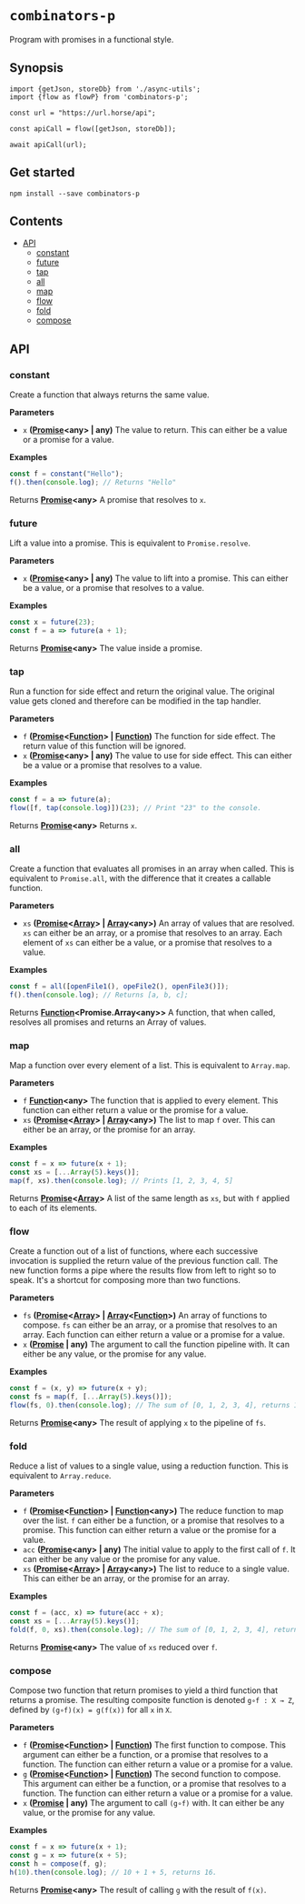 # `combinators-p`

Program with promises in a functional style.

## Synopsis

    import {getJson, storeDb} from './async-utils';
    import {flow as flowP} from 'combinators-p';

    const url = "https://url.horse/api";

    const apiCall = flow([getJson, storeDb]);

    await apiCall(url);

## Get started

    npm install --save combinators-p

## Contents

<!-- START doctoc generated TOC please keep comment here to allow auto update -->
<!-- DON'T EDIT THIS SECTION, INSTEAD RE-RUN doctoc TO UPDATE -->


- [API](#api)
  - [constant](#constant)
  - [future](#future)
  - [tap](#tap)
  - [all](#all)
  - [map](#map)
  - [flow](#flow)
  - [fold](#fold)
  - [compose](#compose)

<!-- END doctoc generated TOC please keep comment here to allow auto update -->

## API

<!-- Generated by documentation.js. Update this documentation by updating the source code. -->

### constant

Create a function that always returns the same value.

**Parameters**

-   `x` **([Promise](https://developer.mozilla.org/en-US/docs/Web/JavaScript/Reference/Global_Objects/Promise)&lt;any> | any)** The value to return. This can either be a value
    or a promise for a value.

**Examples**

```javascript
const f = constant("Hello");
f().then(console.log); // Returns "Hello"
```

Returns **[Promise](https://developer.mozilla.org/en-US/docs/Web/JavaScript/Reference/Global_Objects/Promise)&lt;any>** A promise that resolves to `x`.

### future

Lift a value into a promise. This is equivalent to `Promise.resolve`.

**Parameters**

-   `x` **([Promise](https://developer.mozilla.org/en-US/docs/Web/JavaScript/Reference/Global_Objects/Promise)&lt;any> | any)** The value to lift into a promise. This can
    either be a value, or a promise that resolves to a value.

**Examples**

```javascript
const x = future(23);
const f = a => future(a + 1);
```

Returns **[Promise](https://developer.mozilla.org/en-US/docs/Web/JavaScript/Reference/Global_Objects/Promise)&lt;any>** The value inside a promise.

### tap

Run a function for side effect and return the original value. The original
value gets cloned and therefore can be modified in the tap handler.

**Parameters**

-   `f` **([Promise](https://developer.mozilla.org/en-US/docs/Web/JavaScript/Reference/Global_Objects/Promise)&lt;[Function](https://developer.mozilla.org/en-US/docs/Web/JavaScript/Reference/Statements/function)> | [Function](https://developer.mozilla.org/en-US/docs/Web/JavaScript/Reference/Statements/function))** The function for side effect. The
    return value of this function will be ignored.
-   `x` **([Promise](https://developer.mozilla.org/en-US/docs/Web/JavaScript/Reference/Global_Objects/Promise)&lt;any> | any)** The value to use for side effect. This can
    either be a value or a promise that resolves to a value.

**Examples**

```javascript
const f = a => future(a);
flow([f, tap(console.log)])(23); // Print "23" to the console.
```

Returns **[Promise](https://developer.mozilla.org/en-US/docs/Web/JavaScript/Reference/Global_Objects/Promise)&lt;any>** Returns `x`.

### all

Create a function that evaluates all promises in an array when called. This
is equivalent to `Promise.all`, with the difference that it creates a
callable function.

**Parameters**

-   `xs` **([Promise](https://developer.mozilla.org/en-US/docs/Web/JavaScript/Reference/Global_Objects/Promise)&lt;[Array](https://developer.mozilla.org/en-US/docs/Web/JavaScript/Reference/Global_Objects/Array)> | [Array](https://developer.mozilla.org/en-US/docs/Web/JavaScript/Reference/Global_Objects/Array)&lt;any>)** An array of values that are
    resolved. `xs` can either be an array, or a promise that resolves to an
    array. Each element of `xs` can either be a value, or a promise that
    resolves to a value.

**Examples**

```javascript
const f = all([openFile1(), opeFile2(), openFile3()]);
f().then(console.log); // Returns [a, b, c];
```

Returns **[Function](https://developer.mozilla.org/en-US/docs/Web/JavaScript/Reference/Statements/function)&lt;Promise.Array&lt;any>>** A function, that when called, resolves all
promises and returns an Array of values.

### map

Map a function over every element of a list. This is equivalent to
`Array.map`.

**Parameters**

-   `f` **[Function](https://developer.mozilla.org/en-US/docs/Web/JavaScript/Reference/Statements/function)&lt;any>** The function that is applied to every element. This
    function can either return a value or the promise for a value.
-   `xs` **([Promise](https://developer.mozilla.org/en-US/docs/Web/JavaScript/Reference/Global_Objects/Promise)&lt;[Array](https://developer.mozilla.org/en-US/docs/Web/JavaScript/Reference/Global_Objects/Array)> | [Array](https://developer.mozilla.org/en-US/docs/Web/JavaScript/Reference/Global_Objects/Array)&lt;any>)** The list to map `f` over. This can
    either be an array, or the promise for an array.

**Examples**

```javascript
const f = x => future(x + 1);
const xs = [...Array(5).keys()];
map(f, xs).then(console.log); // Prints [1, 2, 3, 4, 5]
```

Returns **[Promise](https://developer.mozilla.org/en-US/docs/Web/JavaScript/Reference/Global_Objects/Promise)&lt;[Array](https://developer.mozilla.org/en-US/docs/Web/JavaScript/Reference/Global_Objects/Array)>** A list of the same length as `xs`, but with `f`
applied to each of its elements.

### flow

Create a function out of a list of functions, where each successive
invocation is supplied the return value of the previous function call. The
new function forms a pipe where the results flow from left to right so to
speak. It's a shortcut for composing more than two functions.

**Parameters**

-   `fs` **([Promise](https://developer.mozilla.org/en-US/docs/Web/JavaScript/Reference/Global_Objects/Promise)&lt;[Array](https://developer.mozilla.org/en-US/docs/Web/JavaScript/Reference/Global_Objects/Array)> | [Array](https://developer.mozilla.org/en-US/docs/Web/JavaScript/Reference/Global_Objects/Array)&lt;[Function](https://developer.mozilla.org/en-US/docs/Web/JavaScript/Reference/Statements/function)>)** An array of functions to
    compose. `fs` can either be an array, or a promise that resolves to an
    array. Each function can either return a value or a promise for a value.
-   `x` **([Promise](https://developer.mozilla.org/en-US/docs/Web/JavaScript/Reference/Global_Objects/Promise) | any)** The argument to call the function pipeline with. It
    can either be any value, or the promise for any value.

**Examples**

```javascript
const f = (x, y) => future(x + y);
const fs = map(f, [...Array(5).keys()]);
flow(fs, 0).then(console.log); // The sum of [0, 1, 2, 3, 4], returns 10
```

Returns **[Promise](https://developer.mozilla.org/en-US/docs/Web/JavaScript/Reference/Global_Objects/Promise)&lt;any>** The result of applying `x` to the pipeline of
`fs`.

### fold

Reduce a list of values to a single value, using a reduction function. This
is equivalent to `Array.reduce`.

**Parameters**

-   `f` **([Promise](https://developer.mozilla.org/en-US/docs/Web/JavaScript/Reference/Global_Objects/Promise)&lt;[Function](https://developer.mozilla.org/en-US/docs/Web/JavaScript/Reference/Statements/function)> | [Function](https://developer.mozilla.org/en-US/docs/Web/JavaScript/Reference/Statements/function)&lt;any>)** The reduce function to map
    over the list. `f` can either be a function, or a promise that resolves to
    a promise. This function can either return a value or the promise for a
    value.
-   `acc` **([Promise](https://developer.mozilla.org/en-US/docs/Web/JavaScript/Reference/Global_Objects/Promise)&lt;any> | any)** The initial value to apply to the first call
    of `f`. It can either be any value or the promise for any value.
-   `xs` **([Promise](https://developer.mozilla.org/en-US/docs/Web/JavaScript/Reference/Global_Objects/Promise)&lt;[Array](https://developer.mozilla.org/en-US/docs/Web/JavaScript/Reference/Global_Objects/Array)> | [Array](https://developer.mozilla.org/en-US/docs/Web/JavaScript/Reference/Global_Objects/Array)&lt;any>)** The list to reduce to a single
    value. This can either be an array, or the promise for an array.

**Examples**

```javascript
const f = (acc, x) => future(acc + x);
const xs = [...Array(5).keys()];
fold(f, 0, xs).then(console.log); // The sum of [0, 1, 2, 3, 4], returns 10;
```

Returns **[Promise](https://developer.mozilla.org/en-US/docs/Web/JavaScript/Reference/Global_Objects/Promise)&lt;any>** The value of `xs` reduced over `f`.

### compose

Compose two function that return promises to yield a third function that
returns a promise. The resulting composite function is denoted
`g∘f : X → Z`, defined by `(g∘f)(x) = g(f(x))` for all `x` in `X`.

**Parameters**

-   `f` **([Promise](https://developer.mozilla.org/en-US/docs/Web/JavaScript/Reference/Global_Objects/Promise)&lt;[Function](https://developer.mozilla.org/en-US/docs/Web/JavaScript/Reference/Statements/function)> | [Function](https://developer.mozilla.org/en-US/docs/Web/JavaScript/Reference/Statements/function))** The first function to
    compose. This argument can either be a function, or a promise that resolves
    to a function. The function can either return a value or a promise for a
    value.
-   `g` **([Promise](https://developer.mozilla.org/en-US/docs/Web/JavaScript/Reference/Global_Objects/Promise)&lt;[Function](https://developer.mozilla.org/en-US/docs/Web/JavaScript/Reference/Statements/function)> | [Function](https://developer.mozilla.org/en-US/docs/Web/JavaScript/Reference/Statements/function))** The second function to
    compose. This argument can either be a function, or a promise that resolves
    to a function. The function can either return a value or a promise for a
    value.
-   `x` **([Promise](https://developer.mozilla.org/en-US/docs/Web/JavaScript/Reference/Global_Objects/Promise) | any)** The argument to call `(g∘f)` with. It can either be
    any value, or the promise for any value.

**Examples**

```javascript
const f = x => future(x + 1);
const g = x => future(x + 5);
const h = compose(f, g);
h(10).then(console.log); // 10 + 1 + 5, returns 16.
```

Returns **[Promise](https://developer.mozilla.org/en-US/docs/Web/JavaScript/Reference/Global_Objects/Promise)&lt;any>** The result of calling `g` with the result of
`f(x)`.
